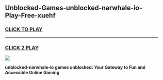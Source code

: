 
## Unblocked-Games-unblocked-narwhale-io-Play-Free-xuehf
<h3>
<a href="https://premium76.site?title=unblocked-narwhale-io&ref=23A">CLICK TO PLAY</a></h3>
<hr>

<h3>
<a href="https://premium76.site?title=unblocked-narwhale-io&ref=23A">CLICK 2 PLAY</a>
  
</h3>

<a href="https://premium76.site?title=unblocked-narwhale-io&ref=23A"><img src="https://clearcache.store/games.png"></a>


**unblocked-narwhale-io games unblocked: Your Gateway to Fun and Accessible Online Gaming**
